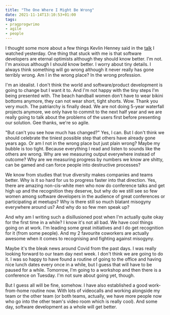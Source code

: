 ```yaml
---
title: "The One Where I Might Be Wrong"
date: 2021-11-14T13:10:53+01:00
tags:
- pragprogwrimo
- agile
- people
---
```


I thought some more about a few things Kevlin Henney said in the [talk](/posts/2021-11-13-agility-speed) I watched yesterday. One thing that stuck with me is that software developers are eternal optimists although they should know better. I'm not. I'm anxious although I should know better. I worry about tiny details. I always think something will go wrong although it never really has gone terribly wrong. Am I in the wrong place? In the wrong profession.

I'm an idealist. I don't think the world and software/product development is going to change but I want it to. And I'm not happy with the tiny steps I'm being presented with. The beach handball women don't have to wear bikini bottoms anymore, they can not wear short, tight shorts. Wow. Thank you very much. The patriarchy is finally dead. We are not doing 5-year waterfall projects anymore, we only have to commit to the next half year and we are really going to talk about the problems of the users first before presenting our solution. Gee thanks, we're so agile.

"But can't you see how much has changed?" Yes, I can. But I don't think we should celebrate the tiniest possible step that others have already gone years ago. Or am I not in the wrong place but just plain wrong? Maybe my bubble is too tight. Because everything I read and listen to sounds like the others are wrong. Why are we measuring output everywhere instead of outcome? Why are we measuring progress by numbers we know are shitty, can be gamed and can force people into destructive processes?

We know from studies that true diversity makes companies and teams better. Why is it so hard for us to progress faster into that direction. Yes, there are amazing non-cis-white men who now do conference talks and get high up and the recognition they deserve, but why do we still see so few women among software developers in the audience of great conferences or participating at meetups? Why is there still so much blatant misogyny everywhere around us? And why do so few men speak up?

And why am I writing such a disillusioned post when I'm actually quite okay for the first time in a while? I know it's not all bad. We have cool things going on at work. I'm leading some great initiatives and I do get recognition for it (from some people). And my 2 favourite coworkers are actually awesome when it comes to recognising and fighting against misogyny.

Maybe it's the bleak news around Covid from the past days. I was really looking forward to our team day next week. I don't think we are going to do it. I was so happy to have found a routine of going to the office and having nice lunch dates every once in a while, but I guess that will have to be paused for a while. Tomorrow, I'm going to a workshop and then there is a conference on Tuesday. I'm not sure about going yet, though.

But I guess all will be fine, somehow. I have also established a good work-from-home routine now. With lots of videocalls and working alongside my team or the other team (or both teams, actually, we have more people now who go into the other team's video room which is really cool). And some day, software development as a whole will get better.
